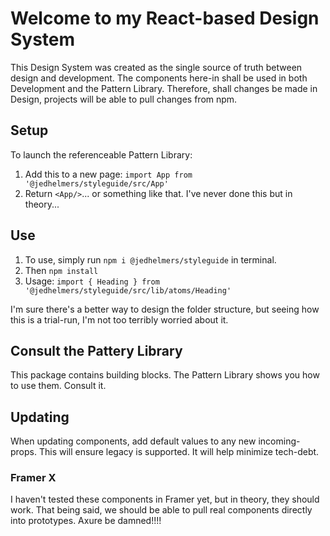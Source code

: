 # Welcome to my React-based Design System

This Design System was created as the single source of truth between design and development. The components here-in shall be used in both Development and the Pattern Library. Therefore, shall changes be made in Design, projects will be able to pull changes from npm.

## Setup

To launch the referenceable Pattern Library:
1. Add this to a new page: `import App from '@jedhelmers/styleguide/src/App'`
2. Return `<App/>`... or something like that. I've never done this but in theory...

## Use

1. To use, simply run `npm i @jedhelmers/styleguide` in terminal.
2. Then `npm install`
3. Usage: `import { Heading } from '@jedhelmers/styleguide/src/lib/atoms/Heading'`

I'm sure there's a better way to design the folder structure, but seeing how this is a trial-run, I'm not too terribly worried about it.

## Consult the Pattery Library

This package contains building blocks. The Pattern Library shows you how to use them. Consult it.

## Updating

When updating components, add default values to any new incoming-props. This will ensure legacy is supported. It will help minimize tech-debt.

### Framer X
I haven't tested these components in Framer yet, but in theory, they should work. That being said, we should be able to pull real components directly into prototypes. Axure be damned!!!!
